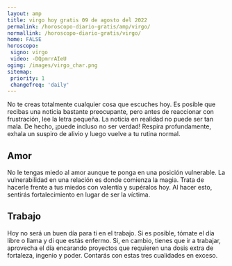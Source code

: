 ```yaml
---
layout: amp
title: virgo hoy gratis 09 de agosto del 2022 
permalink: /horoscopo-diario-gratis/amp/virgo/
normallink: /horoscopo-diario-gratis/virgo/
home: FALSE
horoscopo:
 signo: virgo
 video: -DQpmrrAIeU
ogimg: /images/virgo_char.png
sitemap:
 priority: 1
 changefreq: 'daily'
---
```



No te creas totalmente cualquier cosa que escuches hoy. Es posible que recibas una noticia bastante preocupante, pero antes de reaccionar con frustración, lee la letra pequeña. La noticia en realidad no puede ser tan mala. De hecho, ¡puede incluso no ser verdad! Respira profundamente, exhala un suspiro de alivio y luego vuelve a tu rutina normal.

## Amor

No le tengas miedo al amor aunque te ponga en una posición vulnerable. La vulnerabilidad en una relación es donde comienza la magia. Trata de hacerle frente a tus miedos con valentía y supéralos hoy. Al hacer esto, sentirás fortalecimiento en lugar de ser la víctima.

## Trabajo

Hoy no será un buen día para ti en el trabajo. Si es posible, tómate el día libre o llama y di que estás enfermo. Si, en cambio, tienes que ir a trabajar, aprovecha el día encarando proyectos que requieren una dosis extra de fortaleza, ingenio y poder. Contarás con estas tres cualidades en exceso.